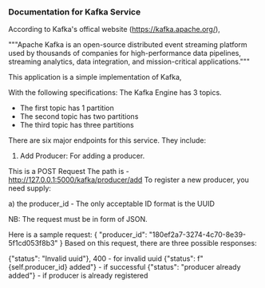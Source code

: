 ### Documentation for Kafka Service

According to Kafka's offical website (https://kafka.apache.org/),

"""Apache Kafka is an open-source distributed event streaming platform used
by thousands of companies for high-performance data pipelines,
streaming analytics, data integration, and mission-critical applications."""

This application is a simple implementation of Kafka,

With the following specifications:
The Kafka Engine has 3 topics.

- The first topic has 1 partition
- The second topic has two partitions
- The third topic has three partitions

There are six major endpoints for this service. They include:

1. Add Producer: For adding a producer.

This is a POST Request
The path is - http://127.0.0.1:5000/kafka/producer/add
To register a new producer, you need supply:

a) the producer_id - The only acceptable ID format is the UUID

NB: The request must be in form of JSON.

Here is a sample request:
{
"producer_id": "180ef2a7-3274-4c70-8e39-5f1cd053f8b3"
}
Based on this request, there are three possible responses:

{"status": "Invalid uuid"}, 400 - for invalid uuid
{"status": f"{self.producer_id} added"} - if successful
{"status": "producer already added"} - if producer is already registered
